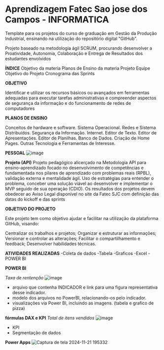 # Aprendizagem Fatec Sao jose dos Campos - INFORMATICA 

Template para os projetos do curso de graduação em Gestão da Produção Industrial, ensinando na utilização do repositório digital "GitHub".

Projeto baseado na metodologia ágil SCRUM, procurando desenvolver a Proatividade, Autonomia, Colaboração e Entrega de Resultados dos estudantes envolvidos

**ÍNDICE**
Objetivo da materia 
Planos de Ensino da materia 
Projeto
Equipe
Objetivo do Projeto
Cronograma das Sprints


**OBJETIVO**

Identificar e utilizar os recursos básicos ou avançados em ferramentas adequadas para executar tarefas administrativas e compreender aspectos de segurança da informação e do funcionamento de redes de computadores

**PLANOS DE ENSINO**

Conceitos de hardware e software.
Sistema Operacional. 
Redes e Sistema Distribuídos. 
Segurança da Informação. Internet. 
Editor de Texto. 
Editor de Apresentações. 
Editor de Planilhas. 
Banco de Dados. 
Criação de Home Pages. 
Outras Tecnologia e Ferramentas de Interesse.

 **PESSOAL**
![image](https://github.com/user-attachments/assets/1af08a4a-8155-463a-93cf-edf119228ed7)

**Projeto (API)**
Projeto pedagógico alicerçado na Metodologia API para ensino-aprendizado focado no desenvolvimento de competências e fundamentada nos pilares de aprendizado com problemas reais (RPBL), validação externa e mentalidade ágil. Uso de estratégias para entender o problema, conceber uma solução viável ao desenvolver e implementar o MVP seguido de sua operação (CDIO). Os resultados dos projetos devem obedecer ao Aviso Legal disponível no site da Fatec SJC com definição das datas do kickoff e das sprints


 **OBJETIVO DO PROJETO**

Este projeto tem como objetivo ajudar e facilitar na utilização da plataforma GitHub, visando:

Centralizar os trabalhos e projetos;
Organizar e estruturar as informações;
Versionar e controlar as alterações;
Facilitar o compartilhamento e feedback;
Desenvolver habilidades técnicas.

**ATIVIDADES REALIZADAS**
-Coleta de dados
-Tabela 
-Graficos 
-Excel 
-POWER BI 


**POWER BI**

*Taxa de rentenção* ![image](https://github.com/user-attachments/assets/e2238b02-9a39-46ce-b76b-4e1160254702)
- arquivo que contenha INDICADOR e link  para uma figura representativa desse indicador.
- modelo dos arquivos no PowerBI, relacionando-os pelo indicador.
- visualizações via Power BI, incluindo as imagens. (tabela e grafico de pizza)

**fórmulas DAX e KPI**
*Total de itens vendidos* ![image](https://github.com/user-attachments/assets/879fa700-033a-4fa8-b490-becf112c42ca)
- KPI
- Segmentação de dados

**Power Apps**
![Captura de tela 2024-11-21 195332](https://github.com/user-attachments/assets/785d1d3c-87a4-4c20-a67e-154e6d0621c7)


  




 
